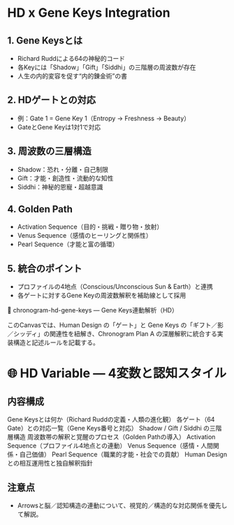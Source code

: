 # HD x Gene Keys Integration

## 1. Gene Keysとは
- Richard Ruddによる64の神秘的コード
- 各Keyには「Shadow」「Gift」「Siddhi」の三階層の周波数が存在
- 人生の内的変容を促す“内的錬金術”の書

## 2. HDゲートとの対応
- 例：Gate 1 = Gene Key 1（Entropy → Freshness → Beauty）
- GateとGene Keyは1対1で対応

## 3. 周波数の三層構造
- Shadow：恐れ・分離・自己制限
- Gift：才能・創造性・流動的な知性
- Siddhi：神秘的恩寵・超越意識

## 4. Golden Path
- Activation Sequence（目的・挑戦・贈り物・放射）
- Venus Sequence（感情のヒーリングと関係性）
- Pearl Sequence（才能と富の循環）

## 5. 統合のポイント
- プロファイルの4地点（Conscious/Unconscious Sun & Earth）と連携
- 各ゲートに対するGene Keyの周波数解釈を補助線として採用


🧬 chronogram-hd-gene-keys — Gene Keys連動解析（HD）

このCanvasでは、Human Design の「ゲート」と Gene Keys の「ギフト／影／シッディ」の関連性を紐解き、Chronogram Plan A の深層解釈に統合する実装構造と記述ルールを記載する。

# 🌐 HD Variable — 4変数と認知スタイル

## 内容構成
Gene Keysとは何か（Richard Ruddの定義・人類の進化観）
各ゲート（64 Gate）との対応一覧（Gene Keys番号と対応）
Shadow / Gift / Siddhi の三階層構造
周波数帯の解釈と覚醒のプロセス（Golden Pathの導入）
Activation Sequence（プロファイル4地点との連動）
Venus Sequence（感情・人間関係・自己価値）
Pearl Sequence（職業的才能・社会での貢献）
Human Designとの相互運用性と独自解釈指針

## 注意点

- Arrowsと脳／認知構造の連動について、視覚的／構造的な対応関係を優先して解説。

